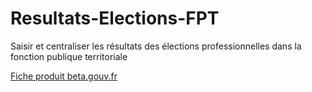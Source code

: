 # Resultats-Elections-FPT

Saisir et centraliser les résultats des élections professionnelles dans la fonction publique territoriale

[Fiche produit beta.gouv.fr](https://beta.gouv.fr/startups/resultats-elections-fpt.html)
